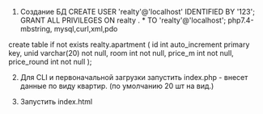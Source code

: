 1) Создание БД
CREATE USER 'realty'@'localhost' IDENTIFIED BY '123';
GRANT ALL PRIVILEGES ON realty . * TO 'realty'@'localhost';
   php7.4-mbstring, mysql,curl,xml,pdo


create table if not exists realty.apartment
(
    id          int auto_increment
        primary key,
    unid        varchar(20) not null,
    room        int         not null,
    price_m     int         not null,
    price_round int         not null
);

2) Для CLI и первоначальной загрузки запустить index.php - внесет данные по виду квартир. (по умолчанию 20 шт на вид.)

3) Запустить index.html
